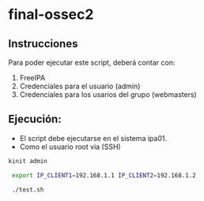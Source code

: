 # final-ossec2

## Instrucciones

Para poder ejecutar este script, deberá contar con:

1. FreeIPA
2. Credenciales para el usuario (admin)
3. Credenciales para los usarios del grupo (webmasters)


## Ejecución:

* El script debe ejecutarse en el sistema ipa01.
* Como el usuario root via (SSH)

  

```sh
kinit admin

 export IP_CLIENT1=192.168.1.1 IP_CLIENT2=192.168.1.2

 ```

```sh
 ./test.sh
```
